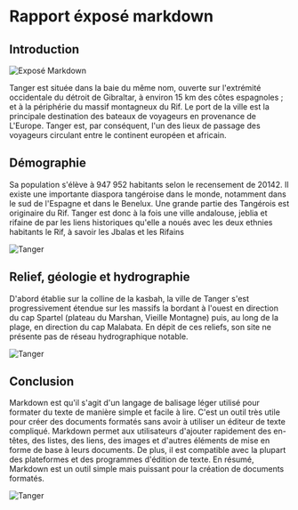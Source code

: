 
# Rapport éxposé markdown

## Introduction 

![Exposé Markdown](/Tanger-Assaid-Amina/2-tanger/images/tanger.jpg)

Tanger est située dans la baie du même nom, ouverte sur l'extrémité occidentale du détroit de Gibraltar, à environ 15 km des côtes espagnoles ; et à la périphérie du massif montagneux du Rif. Le port de la ville est la principale destination des bateaux de voyageurs en provenance de L'Europe. Tanger est, par conséquent, l'un des lieux de passage des voyageurs circulant entre le continent européen et africain. 



## Démographie

Sa population s'élève à 947 952 habitants selon le recensement de 20142. Il existe une importante diaspora tangéroise dans le monde, notamment dans le sud de l'Espagne et dans le Benelux. Une grande partie des Tangérois est originaire du Rif. Tanger est donc à la fois une ville andalouse, jeblia et rifaine de par les liens historiques qu'elle a noués avec les deux ethnies habitants le Rif, à savoir les Jbalas et les Rifains



![Tanger](/Tanger-Assaid-Amina/2-tanger/images/Démographie.png)




## Relief, géologie et hydrographie

D'abord établie sur la colline de la kasbah, la ville de Tanger s'est progressivement étendue sur les massifs la bordant à l'ouest en direction du cap Spartel (plateau du Marshan, Vieille Montagne) puis, au long de la plage, en direction du cap Malabata. En dépit de ces reliefs, son site ne présente pas de réseau hydrographique notable.

![Tanger](/Tanger-Assaid-Amina/2-tanger/images/Relief.png)





## Conclusion

Markdown est qu'il s'agit d'un langage de balisage léger utilisé pour formater du texte de manière simple et facile à lire. C'est un outil très utile pour créer des documents formatés sans avoir à utiliser un éditeur de texte compliqué. Markdown permet aux utilisateurs d'ajouter rapidement des en-têtes, des listes, des liens, des images et d'autres éléments de mise en forme de base à leurs documents. De plus, il est compatible avec la plupart des plateformes et des programmes d'édition de texte. En résumé, Markdown est un outil simple mais puissant pour la création de documents formatés.


![Tanger](/Tanger-Assaid-Amina/2-tanger/images/conc.png)


